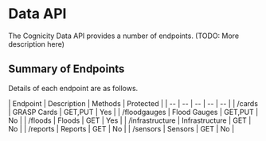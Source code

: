 # Data API

The Cognicity Data API provides a number of endpoints.  (TODO: More description here)

## Summary of Endpoints

Details of each endpoint are as follows.

| Endpoint | Description | Methods | Protected |
| -- | -- | -- | -- | -- |
| /cards | GRASP Cards | GET,PUT | Yes |
| /floodgauges | Flood Gauges | GET,PUT | No |
| /floods | Floods | GET | Yes |
| /infrastructure | Infrastructure | GET | No |
| /reports | Reports | GET | No |
| /sensors | Sensors | GET | No |


